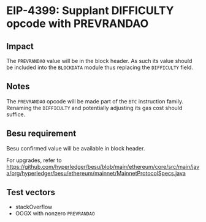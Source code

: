 # EIP-4399: Supplant DIFFICULTY opcode with PREVRANDAO

## Impact

The `PREVRANDAO` value will be in the block header. As such its value should be included into the `BLOCKDATA` module thus replacing the `DIFFICULTY` field.

## Notes

The `PREVRANDAO` opcode will be made part of the `BTC` instruction family.
Renaming the `DIFFICULTY` and potentially adjusting its gas cost should suffice.

## Besu requirement

Besu confirmed value will be available in block header. 

For upgrades, refer to https://github.com/hyperledger/besu/blob/main/ethereum/core/src/main/java/org/hyperledger/besu/ethereum/mainnet/MainnetProtocolSpecs.java

## Test vectors

- stackOverflow
- OOGX with nonzero `PREVRANDAO`
